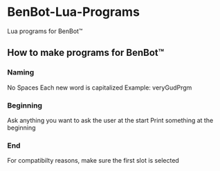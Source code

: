 # BenBot-Lua-Programs
Lua programs for BenBot™
## How to make programs for BenBot™

### Naming
No Spaces
Each new word is capitalized
Example: veryGudPrgm

### Beginning
Ask anything you want to ask the user at the start
Print something at the beginning

### End
For compatibilty reasons, make sure the first slot is selected
